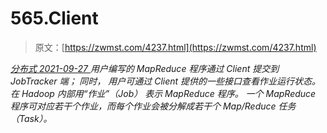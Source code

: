 <!--yml
category: 未分类
date: 0001-01-01 00:00:00
-->

# 565.Client

> 原文：[https://zwmst.com/4237.html](https://zwmst.com/4237.html)

   [ *分布式* ](https://zwmst.com/%e5%88%86%e5%b8%83%e5%bc%8f)*[ <time datetime="2021-09-28T00:22:44+08:00"> 2021-09-27 </time> ](https://zwmst.com/4237.html)  用户编写的 MapReduce 程序通过 Client 提交到 JobTracker 端； 同时， 用户可通过 Client 提供的一些接口查看作业运行状态。 在 Hadoop 内部用“作业”（Job） 表示 MapReduce 程序。
一个 MapReduce 程序可对应若干个作业，而每个作业会被分解成若干个 Map/Reduce 任务（Task）。*